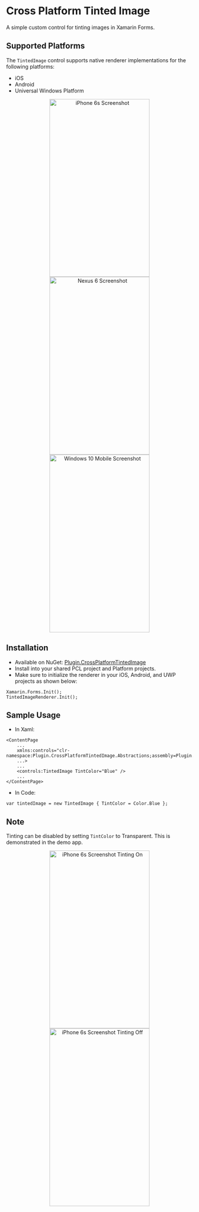 # Cross Platform Tinted Image
A simple custom control for tinting images in Xamarin Forms. 

## Supported Platforms
The `TintedImage` control supports native renderer implementations for the following platforms:
- iOS
- Android
- Universal Windows Platform

<p align="center">
<img src="https://github.com/shrutinambiar/xamarin-forms-tinted-image/blob/master/demo/Screenshots/iOSiPhone6sPlus.png" alt="iPhone 6s Screenshot" width="270" height="480">
<img src="https://github.com/shrutinambiar/xamarin-forms-tinted-image/blob/master/demo/Screenshots/AndroidNexus6p.png" alt="Nexus 6 Screenshot" width="270" height="480">
<img src="https://github.com/shrutinambiar/xamarin-forms-tinted-image/blob/master/demo/Screenshots/Windows10MobileLumia920.png" alt="Windows 10 Mobile Screenshot" width="270" height="480">
</p>

## Installation
* Available on NuGet: [Plugin.CrossPlatformTintedImage](https://www.nuget.org/packages/Plugin.CrossPlatformTintedImage/)
* Install into your shared PCL project and Platform projects.
* Make sure to initialize the renderer in your iOS, Android, and UWP projects as shown below:

```
Xamarin.Forms.Init();
TintedImageRenderer.Init();
```

## Sample Usage
- In Xaml:
```
<ContentPage 
    ...
    xmlns:controls="clr-namespace:Plugin.CrossPlatformTintedImage.Abstractions;assembly=Plugin.CrossPlatformTintedImage.Abstractions"
    ...>
    ...
    <controls:TintedImage TintColor="Blue" />
    ...
</ContentPage>
```

- In Code:
```
var tintedImage = new TintedImage { TintColor = Color.Blue };
```

## Note
Tinting can be disabled by setting `TintColor` to Transparent. This is demonstrated in the demo app.

<p align="center">
<img src="https://github.com/shrutinambiar/xamarin-forms-tinted-image/blob/master/demo/Screenshots/iOSiPhone6sPlusTintingOn.png" alt="iPhone 6s Screenshot Tinting On" width="270" height="480">
<img src="https://github.com/shrutinambiar/xamarin-forms-tinted-image/blob/master/demo/Screenshots/iOSiPhone6sPlusTintingOff.png" alt="iPhone 6s Screenshot Tinting Off" width="270" height="480">
</p>
